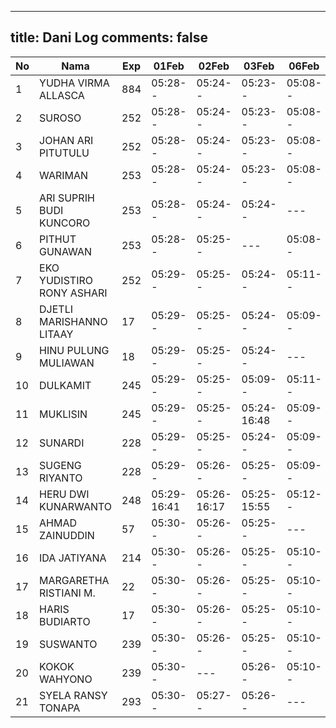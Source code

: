 
---
title: Dani Log
comments: false
---

| No | Nama | Exp | 01Feb | 02Feb | 03Feb | 06Feb | 07Feb | 08Feb | 09Feb | 10Feb |
|-----|-----|-----|-----|-----|-----|-----|-----|-----|-----|-----|
| 1 | YUDHA VIRMA ALLASCA | 884 | 05:28-- | 05:24-- | 05:23-- | 05:08-- | 05:10-- | 05:18-- | 05:00-- | --- |
| 2 | SUROSO | 252 | 05:28-- | 05:24-- | 05:23-- | 05:08-- | 05:10-- | 05:18-- | 05:00-- | --- |
| 3 | JOHAN ARI PITUTULU | 252 | 05:28-- | 05:24-- | 05:23-- | 05:08-- | 05:10-- | 05:18-- | 05:00-- | --- |
| 4 | WARIMAN | 253 | 05:28-- | 05:24-- | 05:23-- | 05:08-- | 05:11-- | 13:59-- | 05:00-- | --- |
| 5 | ARI SUPRIH BUDI KUNCORO | 253 | 05:28-- | 05:24-- | 05:24-- | --- | 05:11-- | --- | 05:01-- |
| 6 | PITHUT GUNAWAN | 253 | 05:28-- | 05:25-- | --- | 05:08-- | 05:11-- | 05:18-- | 05:01-- | --- |
| 7 | EKO YUDISTIRO RONY ASHARI | 252 | 05:29-- | 05:25-- | 05:24-- | 05:11-- | 05:19-- | 05:01-- | --- |
| 8 | DJETLI MARISHANNO LITAAY | 17 | 05:29-- | 05:25-- | 05:24-- | 05:09-- | --- | 05:19-- | --- | --- |
| 9 | HINU PULUNG MULIAWAN | 18 | 05:29-- | 05:25-- | 05:24-- | --- | 05:11-- | 05:19-- | 05:01-- | --- |
| 10 | DULKAMIT | 245 | 05:29-- | 05:25-- | 05:09-- | 05:11-- | 05:19-- | 05:01-- | --- |
| 11 | MUKLISIN | 245 | 05:29-- | 05:25-- | 05:24-16:48 | 05:09-- | --- | 05:19-- | 05:01-- |
| 12 | SUNARDI | 228 | 05:29-- | 05:25-- | 05:24-- | 05:09-- | 05:12-- | 05:19-- | 05:01-- | --- |
| 13 | SUGENG RIYANTO | 228 | 05:29-- | 05:26-- | 05:25-- | 05:09-- | 05:12-- | 05:19-- | 05:02-- | --- |
| 14 | HERU DWI KUNARWANTO | 248 | 05:29-16:41 | 05:26-16:17 | 05:25-15:55 | 05:12-- | 05:20-15:42 | 05:02-- | --- |
| 15 | AHMAD ZAINUDDIN | 57 | 05:30-- | 05:26-- | 05:25-- | --- | --- | --- | 05:02-- | --- |
| 16 | IDA JATIYANA | 214 | 05:30-- | 05:26-- | 05:25-- | 05:10-- | 05:12-- | 05:20-- | 05:02-- | --- |
| 17 | MARGARETHA RISTIANI M. | 22 | 05:30-- | 05:26-- | 05:25-- | 05:10-- | 05:12-- | 05:20-- | --- | --- |
| 18 | HARIS BUDIARTO | 17 | 05:30-- | 05:26-- | 05:25-- | 05:10-- | 15:32-- | 05:20-- | 06:15-- | --- |
| 19 | SUSWANTO | 239 | 05:30-- | 05:26-- | 05:25-- | 05:10-- | 05:12-- | 05:20-- | 05:02-- | --- |
| 20 | KOKOK WAHYONO | 239 | 05:30-- | --- | 05:26-- | 05:10-- | 05:13-- | 05:20-- | 05:02-- |
| 21 | SYELA RANSY TONAPA | 293 | 05:30-- | 05:27-- | 05:26-- | --- | --- | 05:20-- | 05:03-- | --- |
